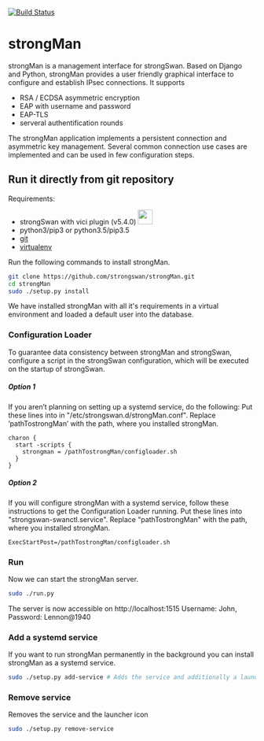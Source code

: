 [![Build Status](https://travis-ci.org/strongswan/strongMan.svg?branch=master)](https://travis-ci.org/strongswan/strongMan)


# strongMan 
strongMan is a management interface for strongSwan. Based on Django and Python, strongMan provides a user friendly graphical  interface to configure and establish IPsec connections. It supports
- RSA / ECDSA asymmetric encryption
- EAP with username and password
- EAP-TLS
- serveral authentification rounds

The strongMan application implements a persistent connection and asymmetric key management. Several common connection use cases are implemented and can be used in few configuration steps.

## Run it directly from git repository
Requirements:
- strongSwan with vici plugin (v5.4.0) <img src="https://www.strongswan.org/images/strongswan.png" width="30">
- python3/pip3 or python3.5/pip3.5
- [git](https://git-scm.com/book/en/v2/Getting-Started-Installing-Git)
- [virtualenv](https://virtualenv.pypa.io/en/latest/installation.html)

Run the following commands to install strongMan.
```bash
git clone https://github.com/strongswan/strongMan.git
cd strongMan
sudo ./setup.py install
```
We have installed strongMan with all it's requirements in a virtual environment and loaded a default user into the database.

### Configuration Loader
To guarantee data consistency between strongMan and strongSwan, configure a script in the strongSwan configuration, which will be executed on the startup of strongSwan.

##### Option 1
If you aren’t planning on setting up a systemd service, do the following: Put these lines into
in "/etc/strongswan.d/strongMan.conf". Replace ’pathTostrongMan’ with the path, where you
installed strongMan.
```
charon {
  start -scripts {
    strongman = /pathTostrongMan/configloader.sh
  }
}
```
##### Option 2
If you will configure strongMan with a systemd service, follow these instructions to get the
Configuration Loader running.
Put these lines into "strongswan-swanctl.service". Replace "pathTostrongMan" with the path, where you installed strongMan.
```
ExecStartPost=/pathTostrongMan/configloader.sh
```

### Run 

Now we can start the strongMan server.
```bash
sudo ./run.py
```
The server is now accessible on http://localhost:1515
Username: John, Password: Lennon@1940


### Add a systemd service
If you want to run strongMan permanently in the background you can install strongMan as a systemd service.
```bash
sudo ./setup.py add-service # Adds the service and additionally a launcher icon
```

### Remove service
Removes the service and the launcher icon
```bash
sudo ./setup.py remove-service
```
